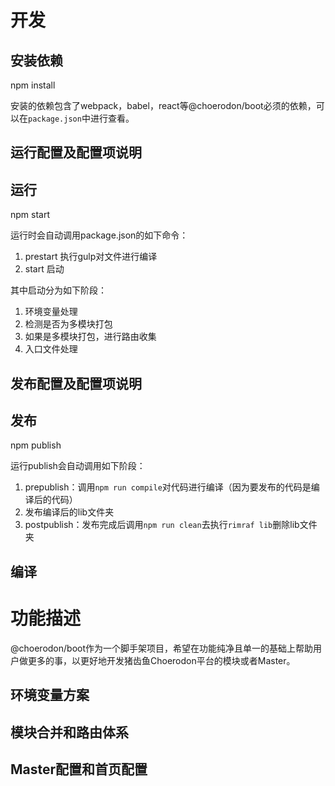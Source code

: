 # 开发

## 安装依赖
npm install

安装的依赖包含了webpack，babel，react等@choerodon/boot必须的依赖，可以在`package.json`中进行查看。

## 运行配置及配置项说明

## 运行
npm  start

运行时会自动调用package.json的如下命令：
1. prestart  执行gulp对文件进行编译
2. start  启动

其中启动分为如下阶段：

1. 环境变量处理
2. 检测是否为多模块打包
3. 如果是多模块打包，进行路由收集
4. 入口文件处理

## 发布配置及配置项说明

## 发布
npm publish

运行publish会自动调用如下阶段：
1. prepublish：调用`npm run compile`对代码进行编译（因为要发布的代码是编译后的代码）
2. 发布编译后的lib文件夹
3. postpublish：发布完成后调用`npm run clean`去执行`rimraf lib`删除lib文件夹

## 编译

# 功能描述
@choerodon/boot作为一个脚手架项目，希望在功能纯净且单一的基础上帮助用户做更多的事，以更好地开发猪齿鱼Choerodon平台的模块或者Master。

## 环境变量方案

## 模块合并和路由体系

## Master配置和首页配置